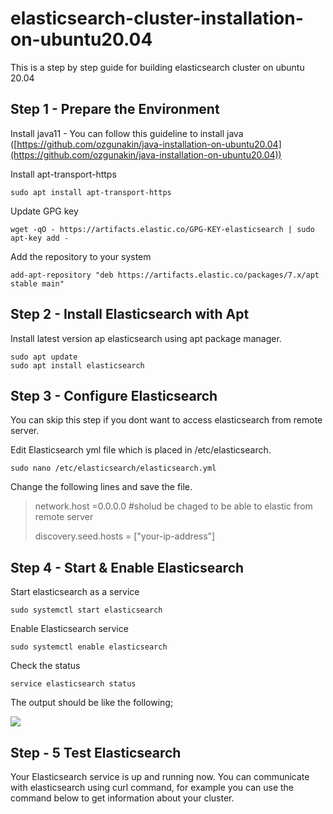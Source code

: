 # elasticsearch-cluster-installation-on-ubuntu20.04

This is a step by step guide for building elasticsearch cluster on ubuntu 20.04

## Step 1 - Prepare the Environment

Install java11 - You can follow this guideline to install java ([https://github.com/ozgunakin/java-installation-on-ubuntu20.04](https://github.com/ozgunakin/java-installation-on-ubuntu20.04))

Install apt-transport-https

```
sudo apt install apt-transport-https 
```

Update GPG key

```
wget -qO - https://artifacts.elastic.co/GPG-KEY-elasticsearch | sudo apt-key add - 
```

Add the repository to your system

```
add-apt-repository "deb https://artifacts.elastic.co/packages/7.x/apt stable main" 
```

## Step 2 - Install Elasticsearch with Apt

Install latest version ap elasticsearch using apt package manager.

```
sudo apt update 
sudo apt install elasticsearch
```

## Step 3 - Configure Elasticsearch

You can skip this step if you dont want to access elasticsearch from remote server.

Edit Elasticsearch yml file which is placed in /etc/elasticsearch.

```
sudo nano /etc/elasticsearch/elasticsearch.yml
```

Change the following lines and save the file.

> network.host =0.0.0.0      #sholud be chaged to be able to elastic from remote server
>
> discovery.seed.hosts = \["your-ip-address"]

## Step 4 - Start & Enable Elasticsearch

Start elasticsearch as a service

```
sudo systemctl start elasticsearch
```

Enable Elasticsearch service

```
sudo systemctl enable elasticsearch
```

Check the status

```
service elasticsearch status
```

The output should be like the following;

![](broken-reference)

## Step - 5 Test Elasticsearch

Your Elasticsearch service is up and running now. You can communicate with elasticsearch using curl command, for example you can use the command below to get information about your cluster.
